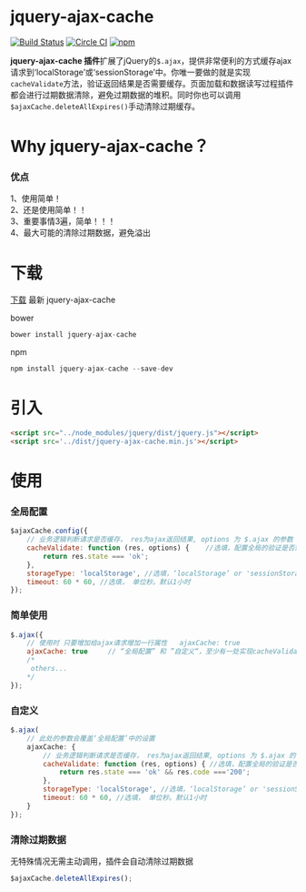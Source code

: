 # jquery-ajax-cache
[![Build Status](https://travis-ci.org/WQTeam/jquery-ajax-cache.svg)](https://travis-ci.org/WQTeam/jquery-ajax-cache)
[![Circle CI](https://circleci.com/gh/WQTeam/jquery-ajax-cache.svg?style=svg)](https://circleci.com/gh/WQTeam/jquery-ajax-cache)
[![npm](https://img.shields.io/npm/dt/jquery-ajax-cache.svg)](https://www.npmjs.com/package/jquery-ajax-cache)

<b>jquery-ajax-cache 插件</b>扩展了jQuery的`$.ajax`，提供非常便利的方式缓存ajax请求到‘localStorage’或‘sessionStorage’中。你唯一要做的就是实现`cacheValidate`方法，验证返回结果是否需要缓存。页面加载和数据读写过程插件都会进行过期数据清除，避免过期数据的堆积。同时你也可以调用`$ajaxCache.deleteAllExpires()`手动清除过期缓存。


# Why jquery-ajax-cache？
### 优点  

1、使用简单！  
2、还是使用简单！！  
3、重要事情3遍，简单！！！  
4、最大可能的清除过期数据，避免溢出  

# 下载
[下载](https://github.com/WQTeam/jquery-ajax-cache/releases) 最新 jquery-ajax-cache

bower
```javascript
bower install jquery-ajax-cache
```
npm
```javascript
npm install jquery-ajax-cache --save-dev
```


# 引入
```html
<script src="../node_modules/jquery/dist/jquery.js"></script>
<script src='../dist/jquery-ajax-cache.min.js'></script>
```

# 使用

### 全局配置
```javascript
$ajaxCache.config({
    // 业务逻辑判断请求是否缓存， res为ajax返回结果, options 为 $.ajax 的参数
    cacheValidate: function (res, options) {    //选填，配置全局的验证是否需要进行缓存的方法,“全局配置” 和 ”自定义“，至少有一处实现cacheValidate方法
        return res.state === 'ok';
    },
    storageType: 'localStorage', //选填，‘localStorage’ or 'sessionStorage', 默认‘localStorage’
    timeout: 60 * 60, //选填， 单位秒。默认1小时
});
```

### 简单使用
```javascript
$.ajax({
    // 使用时 只要增加给ajax请求增加一行属性   ajaxCache: true
    ajaxCache: true     // “全局配置” 和 ”自定义“，至少有一处实现cacheValidate方法
    /*
     others...
    */
});
```

### 自定义
```javascript
$.ajax(
    // 此处的参数会覆盖‘全局配置’中的设置
    ajaxCache: {
        // 业务逻辑判断请求是否缓存， res为ajax返回结果, options 为 $.ajax 的参数
        cacheValidate: function (res, options) { //选填，配置全局的验证是否需要进行缓存的方法, “全局配置” 和 ”自定义“，至少有一处实现cacheValidate方法
            return res.state === 'ok' && res.code ==='200';
        },
        storageType: 'localStorage', //选填，‘localStorage’ or 'sessionStorage', 默认‘localStorage’
        timeout: 60 * 60, //选填， 单位秒。默认1小时
    }
});
```
### 清除过期数据
无特殊情况无需主动调用，插件会自动清除过期数据

```javascript
$ajaxCache.deleteAllExpires();
```
